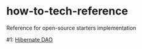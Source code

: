 # how-to-tech-reference
Reference for open-source starters implementation

#1: <a href='https://github.com/ramteke/how-to-tech-reference/tree/master/HibernateDAO'>Hibernate DAO</a>

